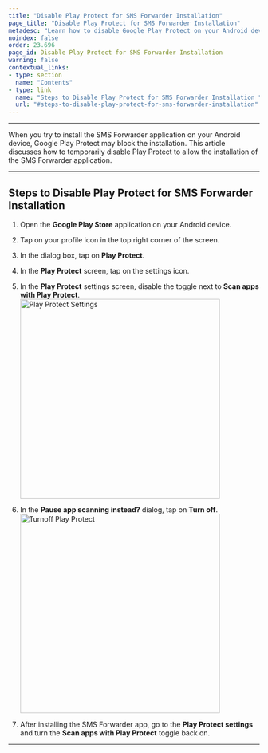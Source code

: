 ```yaml
---
title: "Disable Play Protect for SMS Forwarder Installation"
page_title: "Disable Play Protect for SMS Forwarder Installation"
metadesc: "Learn how to disable Google Play Protect on your Android device to install the SMS Forwarder app without being blocked, flagged, or getting security warnings."
noindex: false
order: 23.696
page_id: Disable Play Protect for SMS Forwarder Installation
warning: false
contextual_links:
- type: section
  name: "Contents"
- type: link
  name: "Steps to Disable Play Protect for SMS Forwarder Installation "
  url: "#steps-to-disable-play-protect-for-sms-forwarder-installation"
---
```


---

When you try to install the SMS Forwarder application on your Android device, Google Play Protect may block the installation. This article discusses how to temporarily disable Play Protect to allow the installation of the SMS Forwarder application. 

---

## **Steps to Disable Play Protect for SMS Forwarder Installation**

1. Open the **Google Play Store** application on your Android device. 

2. Tap on your profile icon in the top right corner of the screen. 

3. In the dialog box, tap on **Play Protect**.

4. In the **Play Protect** screen, tap on the settings icon. 

5. In the **Play Protect** settings screen, disable the toggle next to **Scan apps with Play Protect**. 
   <img src="https://s3.amazonaws.com/static-docs.testsigma.com/new_images/projects/manage-access/Settinsg_PlayProtect.png" alt="Play Protect Settings" style="width: 400px;" />

6. In the **Pause app scanning instead?** dialog, tap on **Turn off**. 
   <img src="https://s3.amazonaws.com/static-docs.testsigma.com/new_images/projects/troubleshooting/Disable_2.1.png" alt="Turnoff Play Protect" style="width: 400px;" /> 

7. After installing the SMS Forwarder app, go to the **Play Protect settings** and turn the **Scan apps with Play Protect** toggle back on.
   
---





